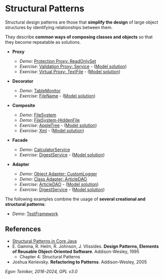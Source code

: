 # Structural Patterns

Structural design patterns are those that **simplify the design** of large object 
structures by identifying relationships between them. 

They describe **common ways of composing classes and objects** so that they become 
repeatable as solutions.

* **Proxy**
    * _Demo_: [Protection Proxy: ReadOnlySet](proxy/Proxy-Protection-ReadOnlySet)
    * _Exercise_: [Validation Proxy: Service](proxy/Proxy-Validation-Service-Exercise) - ([Model solution](proxy/Proxy-Validation-Service))
    * _Exercise_: [Virtual Proxy: TextFile](proxy/Proxy-Virtual-TextFile-Exercise) - ([Model solution](Proxy-Virtual-TextFile))

* **Decorator**
  * _Demo_: [TableMonitor](decorator/Decorator-TableMonitor)
  * _Exercise_: [FileName](decorator/Decorator-FileName-Exercise) - ([Model solution](decorator/Decorator-FileName))

* **Composite**
  * _Demo_: [FileSystem](composite/Composite-FileSystem)
  * _Demo_: [FileSystem-HiddenFile](composite/Composite-FileSystem-HiddenFile)
  * _Exercise_: [AppleTree](composite/Composite-AppleTree-Exercise) - ([Model solution](composite/Composite-AppleTree))
  * _Exercise_: [Xml](composite/Composite-Xml-Exercise) - ([Model solution](Composite-Xml))

* **Facade**
  * _Demo_: [CalculatorService](facade/Facade-CalculatorService)
  * _Exercise_: [DigestService](facade/Facade-DigestService-Exercise) - ([Model solution](facade/Facade-DigestService))
  
* **Adapter**
  * _Demo_: [Object Adapter: CustomLogger](adapter/Adapter-CustomLogger)
  * _Demo_: [Class Adapter: ArticleDAO]()
  * _Exercise_: [ArticleDAO](adapter/Adapter-ArticleDAO-Exercise) - ([Model solution](adapter/Adapter-ArticleDAO))
  * _Exercise_: [DigestService](adapter/Adapter-DigestService-Exercise) - ([Model solution](adapter/Adapter-DigestService))
  
The following examples combine the usage of **several creational and structural patterns**:

* _Demo_: [TestFramework](../../patterns-in-practice/StructuralPatterns-TestFramework)

## References
* [Structural Patterns in Core Java](https://www.baeldung.com/java-core-structural-patterns)
* E. Gamma, R. Helm, R. Johnson, J. Vlissides. **Design Patterns, Elements of Reusable Object-Oriented Software**. Addison-Wesley, 1995
  * Chapter 4: Structural Patterns 
* Joshua Kerievsky. **Refactoring to Patterns**. Addison-Wesley, 2005

*Egon Teiniker, 2016-2024, GPL v3.0*
